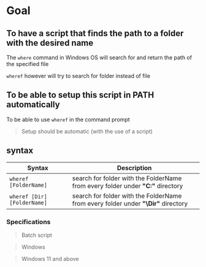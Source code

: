 # Goal

## To have a script that finds the path to a folder with the desired name
The `where` command in Windows OS will search for and return the path of the specified file

`wheref` however will try to search for folder instead of file

## To be able to setup this script in PATH automatically
To be able to use `wheref` in the command prompt
> Setup should be automatic (with the use of a script)

## syntax
Syntax | Description
---------- | ------------
`wheref [FolderName]` | search for folder with the FolderName from every folder under **"C:\"** directory
`wheref [Dir] [FolderName]` | search for folder with the FolderName from every folder under **"\Dir"** directory

### Specifications
> Batch script

> Windows

> Windows 11 and above